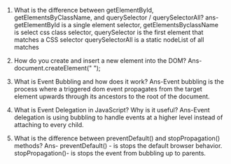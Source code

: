 1) What is the difference between getElementById, getElementsByClassName, and querySelector / querySelectorAll?
ans- getElementById is a single element selector,
getElementsByclassName is select css class selector,
querySelector is the first element that matches a CSS selector
querySelectorAll is a static nodeList of all matches

2) How do you create and insert a new element into the DOM?
Ans-document.createElement(" ");

 3) What is Event Bubbling and how does it work?
Ans-Event bubbling is the process where a triggered dom event propagates from the target element upwards through its ancestors  to the root of the document.

4) What is Event Delegation in JavaScript? Why is it useful?
   Ans-Event delegation is using bubbling to handle events at a higher level  instead of attaching to every child.
   
5) What is the difference between preventDefault() and stopPropagation() methods?
   Ans- preventDefault() - is stops the default browser behavior.
   stopPropagation()- is stops the event from bubbling up to parents.
